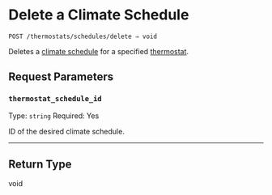 # Delete a Climate Schedule

```
POST /thermostats/schedules/delete ⇒ void
```

Deletes a [climate schedule](https://docs.seam.co/latest/capability-guides/thermostats/creating-and-managing-climate-schedules) for a specified [thermostat](https://docs.seam.co/latest/capability-guides/thermostats).

## Request Parameters

### `thermostat_schedule_id`

Type: `string`
Required: Yes

ID of the desired climate schedule.

***

## Return Type

void
